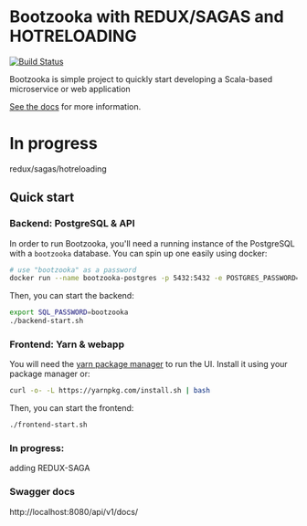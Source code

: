 # Bootzooka with REDUX/SAGAS and HOTRELOADING

[![Build Status](https://travis-ci.org/softwaremill/bootzooka.svg?branch=master)](https://travis-ci.org/softwaremill/bootzooka)

Bootzooka is simple project to quickly start developing a Scala-based microservice or web application

[See the docs](http://softwaremill.github.io/bootzooka/) for more information.

# In progress

redux/sagas/hotreloading


## Quick start

### Backend: PostgreSQL & API

In order to run Bootzooka, you'll need a running instance of the PostgreSQL with a `bootzooka` database. You can spin 
up one easily using docker:

```sh
# use "bootzooka" as a password
docker run --name bootzooka-postgres -p 5432:5432 -e POSTGRES_PASSWORD=bootzooka -e POSTGRES_DB=bootzooka -d postgres
```

Then, you can start the backend:

```sh
export SQL_PASSWORD=bootzooka
./backend-start.sh
```

### Frontend: Yarn & webapp

You will need the [yarn package manager](https://yarnpkg.com) to run the UI. Install it using your package manager or:

```sh
curl -o- -L https://yarnpkg.com/install.sh | bash
```

Then, you can start the frontend:

```sh
./frontend-start.sh
```

### In progress: 
adding REDUX-SAGA 


### Swagger docs

http://localhost:8080/api/v1/docs/








